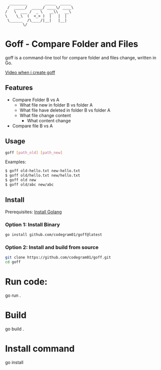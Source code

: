```
  ________        _____  _____ 
 /  _____/  _____/ ____\/ ____\
/   \  ___ /  _ \   __\\   __\ 
\    \_\  (  <_> )  |   |  |   
 \______  /\____/|__|   |__|   
        \/                     
```

# Goff - Compare Folder and Files

goff is a command-line tool for compare folder and files change, written in Go.

[Video when i create goff](https://youtu.be/AY8Azk_KWNM)

## Features
- Compare Folder B vs A
    + What file new in folder B vs folder A
    + What file have deleted in folder B vs folder A
    + What file change content 
        + What content change
- Compare file B vs A

## Usage
```sh
goff [path_old] [path_new]
```

Examples: 
```sh
$ goff old-hello.txt new-hello.txt
$ goff old/hello.txt new/hello.txt
$ goff old new
$ goff old/abc new/abc
```

## Install
Prerequisites: [Install Golang](https://go.dev/doc/install) 

### Option 1: Install Binary
```sh
go install github.com/codegram01/goff@latest
```

### Option 2: Install and build from source
```sh
git clone https://github.com/codegram01/goff.git
cd goff
```

# Run code: 
go run . 

# Build 
go build .

# Install command 
go install 
```


